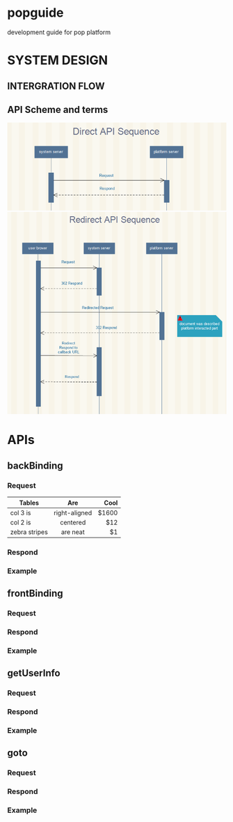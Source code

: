 # popguide
development guide for pop platform

# SYSTEM DESIGN
## INTERGRATION FLOW

## API Scheme and terms

![image](https://github.com/mmhuang/popguide/raw/master/assests/images/direct%20api%20sequence.png)
![image](https://github.com/mmhuang/popguide/raw/master/assests/images/redirect%20api%20sequence.png)


# APIs
## backBinding

### Request


|Tables         | Are           | Cool  |
| ------------- |:-------------:| -----:|
| col 3 is      | right-aligned | $1600 |
| col 2 is      | centered      |   $12 |
| zebra stripes | are neat      |    $1 |



### Respond
### Example

## frontBinding

### Request
### Respond
### Example

## getUserInfo

### Request
### Respond
### Example

## goto

### Request
### Respond
### Example


